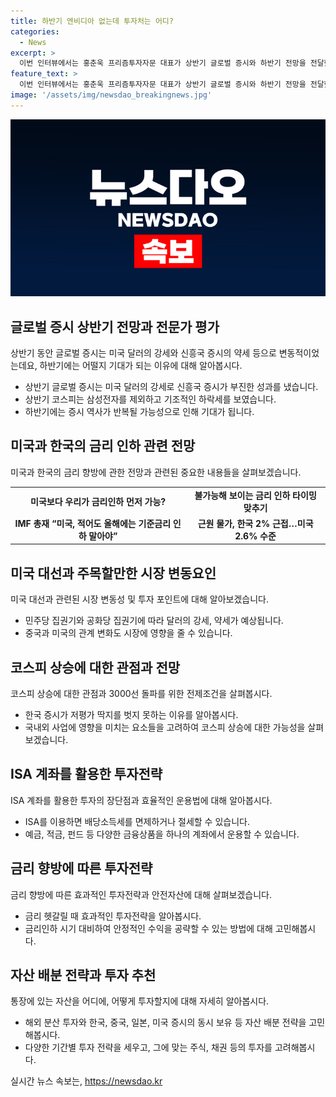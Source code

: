 ```yaml
---
title: 하반기 엔비디아 없는데 투자처는 어디?
categories:
  - News
excerpt: >
  이번 인터뷰에서는 홍춘욱 프리즘투자자문 대표가 상반기 글로벌 증시와 하반기 전망을 전달했습니다. 미국 달러 강세로 신흥국 증시의 부진과 원자재 가격 조정에 대해 언급하였으며, 또한 미국과 한국의 금리인하는 타이밍에 대한 고찰을 전하였습니다. 미 대선으로 인한 시장 변동성과 국내 증시의 상황, 그리고 ISA 계좌 및 금리 향방에 따른 투자전략에 대한 조언도 주목했습니다. 또한, 대표님의 투자 권고도 포함되어 있어 투자자로서 중요한 정보를 얻을 수 있는 내용입니다. SBS Biz에 대한 자세한 정보는 홈페이지에서 확인하세요.
feature_text: >
  이번 인터뷰에서는 홍춘욱 프리즘투자자문 대표가 상반기 글로벌 증시와 하반기 전망을 전달했습니다. 미국 달러 강세로 신흥국 증시의 부진과 원자재 가격 조정에 대해 언급하였으며, 또한 미국과 한국의 금리인하는 타이밍에 대한 고찰을 전하였습니다. 미 대선으로 인한 시장 변동성과 국내 증시의 상황, 그리고 ISA 계좌 및 금리 향방에 따른 투자전략에 대한 조언도 주목했습니다. 또한, 대표님의 투자 권고도 포함되어 있어 투자자로서 중요한 정보를 얻을 수 있는 내용입니다. SBS Biz에 대한 자세한 정보는 홈페이지에서 확인하세요.
image: '/assets/img/newsdao_breakingnews.jpg'
---
```


<p><img src="/assets/img/newsdao_breakingnews.jpg" alt="bookingtag 속보" /></p>

<h2 data-ke-size="size26">글로벌 증시 상반기 전망과 전문가 평가</h2>

<p data-ke-size="size16">상반기 동안 글로벌 증시는 미국 달러의 강세와 신흥국 증시의 약세 등으로 변동적이었는데요, 하반기에는 어떨지 기대가 되는 이유에 대해 알아봅시다.</p>

<ul>
  <li>상반기 글로벌 증시는 미국 달러의 강세로 신흥국 증시가 부진한 성과를 냈습니다.</li>
  <li>상반기 코스피는 삼성전자를 제외하고 기조적인 하락세를 보였습니다.</li>
  <li>하반기에는 증시 역사가 반복될 가능성으로 인해 기대가 됩니다.</li>
</ul>

<h2 data-ke-size="size26">미국과 한국의 금리 인하 관련 전망</h2>

<p data-ke-size="size16">미국과 한국의 금리 향방에 관한 전망과 관련된 중요한 내용들을 살펴보겠습니다.</p>

<table>
  <tr>
    <td style="text-align: center; height: 17px;"><b>미국보다 우리가 금리인하 먼저 가능?</b></td>
    <td style="text-align: center; height: 17px;"><b>불가능해 보이는 금리 인하 타이밍 맞추기</b></td>
  </tr>
  <tr>
    <td style="text-align: center; height: 17px;"><b>IMF 총재 “미국, 적어도 올해에는 기준금리 인하 말아야”</b></td>
    <td style="text-align: center; height: 17px;"><b>근원 물가, 한국 2% 근접…미국 2.6% 수준</b></td>
  </tr>
</table>

<h2 data-ke-size="size26">미국 대선과 주목할만한 시장 변동요인</h2>

<p data-ke-size="size16">미국 대선과 관련된 시장 변동성 및 투자 포인트에 대해 알아보겠습니다.</p>

<ul>
  <li>민주당 집권기와 공화당 집권기에 따라 달러의 강세, 약세가 예상됩니다.</li>
  <li>중국과 미국의 관계 변화도 시장에 영향을 줄 수 있습니다.</li>
</ul>

<h2 data-ke-size="size26">코스피 상승에 대한 관점과 전망</h2>

<p data-ke-size="size16">코스피 상승에 대한 관점과 3000선 돌파를 위한 전제조건을 살펴봅시다.</p>

<ul>
  <li>한국 증시가 저평가 딱지를 벗지 못하는 이유를 알아봅시다.</li>
  <li>국내외 사업에 영향을 미치는 요소들을 고려하여 코스피 상승에 대한 가능성을 살펴보겠습니다.</li>
</ul>

<h2 data-ke-size="size26">ISA 계좌를 활용한 투자전략</h2>

<p data-ke-size="size16">ISA 계좌를 활용한 투자의 장단점과 효율적인 운용법에 대해 알아봅시다.</p>

<ul>
  <li>ISA를 이용하면 배당소득세를 면제하거나 절세할 수 있습니다.</li>
  <li>예금, 적금, 펀드 등 다양한 금융상품을 하나의 계좌에서 운용할 수 있습니다.</li>
</ul>

<h2 data-ke-size="size26">금리 향방에 따른 투자전략</h2>

<p data-ke-size="size16">금리 향방에 따른 효과적인 투자전략과 안전자산에 대해 살펴보겠습니다.</p>

<ul>
  <li>금리 헷갈릴 때 효과적인 투자전략을 알아봅시다.</li>
  <li>금리인하 시기 대비하여 안정적인 수익을 공략할 수 있는 방법에 대해 고민해봅시다.</li>
</ul>

<h2 data-ke-size="size26">자산 배분 전략과 투자 추천</h2>

<p data-ke-size="size16">통장에 있는 자산을 어디에, 어떻게 투자할지에 대해 자세히 알아봅시다.</p>

<ul>
  <li>해외 분산 투자와 한국, 중국, 일본, 미국 증시의 동시 보유 등 자산 배분 전략을 고민해봅시다.</li>
  <li>다양한 기간별 투자 전략을 세우고, 그에 맞는 주식, 채권 등의 투자를 고려해봅시다.</li>
</ul>

<p data-ke-size="size16"></p>
실시간 뉴스 속보는, <a href="https://newsdao.kr" rel="dofollow">https://newsdao.kr</a>


